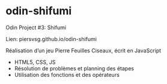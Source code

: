 # odin-shifumi
 
Odin Project #3: Shifumi 

Lien: piersvsg.github.io/odin-shifumi

Réalisation d’un jeu Pierre Feuilles Ciseaux, écrit en JavaScript

- HTML5, CSS, JS
- Résolution de problèmes et planning des étapes
- Utilisation des fonctions et des opérateurs
